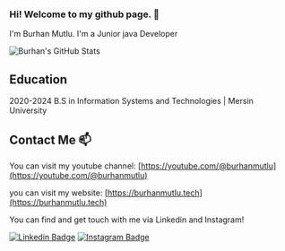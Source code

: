 ### Hi! Welcome to my github page. 👋

I'm Burhan Mutlu. I'm a Junior java Developer

![Burhan's GitHub Stats](https://github-readme-stats.vercel.app/api?username=burhanmutlu&show_icons=true)

## Education

2020-2024 B.S in Information Systems and Technologies |  Mersin University

## Contact Me 📫

You can visit my youtube channel: [https://youtube.com/@burhanmutlu](https://youtube.com/@burhanmutlu)

you can visit my website: [https://burhanmutlu.tech](https://burhanmutlu.tech)

You can find and get touch with me via Linkedin and Instagram!

[![Linkedin Badge](https://img.shields.io/badge/burhanmutlu-follow%20on%20linkedin-blue?style=for-the-badge&logo=linkedin)](https://www.linkedin.com/in/burhanmutlu/)
[![Instagram Badge](https://img.shields.io/badge/kodailesi-follow%20on%20instagram-blue?style=for-the-badge&logo=instagram)](https://instagram.com/kodailesi/)
